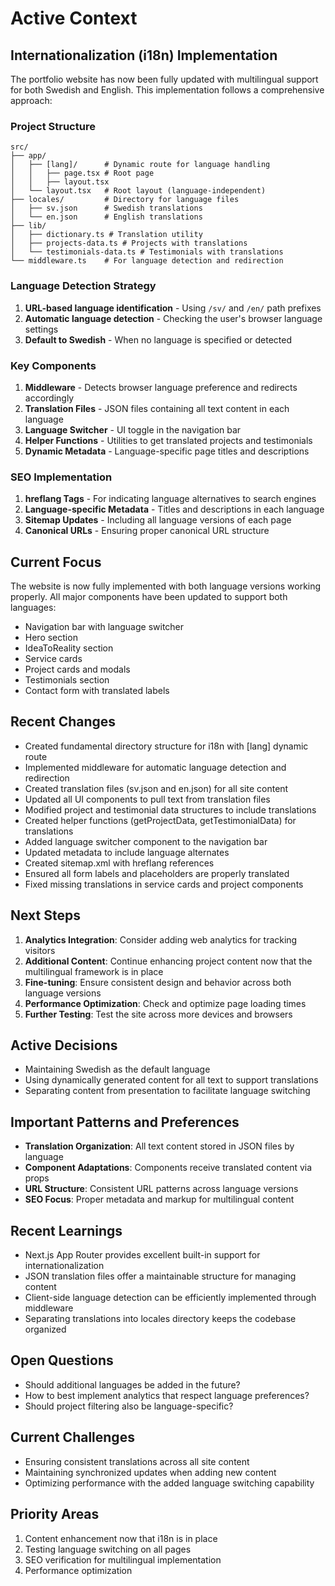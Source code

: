 # Active Context

## Internationalization (i18n) Implementation

The portfolio website has now been fully updated with multilingual support for both Swedish and English. This implementation follows a comprehensive approach:

### Project Structure
```
src/
├── app/
│   ├── [lang]/      # Dynamic route for language handling
│   │   ├── page.tsx # Root page
│   │   ├── layout.tsx
│   └── layout.tsx   # Root layout (language-independent)
├── locales/         # Directory for language files
│   ├── sv.json      # Swedish translations
│   └── en.json      # English translations
├── lib/
│   ├── dictionary.ts # Translation utility
│   ├── projects-data.ts # Projects with translations
│   └── testimonials-data.ts # Testimonials with translations
└── middleware.ts    # For language detection and redirection
```

### Language Detection Strategy
1. **URL-based language identification** - Using `/sv/` and `/en/` path prefixes
2. **Automatic language detection** - Checking the user's browser language settings
3. **Default to Swedish** - When no language is specified or detected

### Key Components
1. **Middleware** - Detects browser language preference and redirects accordingly
2. **Translation Files** - JSON files containing all text content in each language
3. **Language Switcher** - UI toggle in the navigation bar
4. **Helper Functions** - Utilities to get translated projects and testimonials
5. **Dynamic Metadata** - Language-specific page titles and descriptions

### SEO Implementation
1. **hreflang Tags** - For indicating language alternatives to search engines
2. **Language-specific Metadata** - Titles and descriptions in each language
3. **Sitemap Updates** - Including all language versions of each page
4. **Canonical URLs** - Ensuring proper canonical URL structure

## Current Focus
The website is now fully implemented with both language versions working properly. All major components have been updated to support both languages:

- Navigation bar with language switcher
- Hero section
- IdeaToReality section
- Service cards
- Project cards and modals
- Testimonials section
- Contact form with translated labels

## Recent Changes
- Created fundamental directory structure for i18n with [lang] dynamic route
- Implemented middleware for automatic language detection and redirection
- Created translation files (sv.json and en.json) for all site content
- Updated all UI components to pull text from translation files
- Modified project and testimonial data structures to include translations
- Created helper functions (getProjectData, getTestimonialData) for translations
- Added language switcher component to the navigation bar
- Updated metadata to include language alternates
- Created sitemap.xml with hreflang references
- Ensured all form labels and placeholders are properly translated
- Fixed missing translations in service cards and project components

## Next Steps
1. **Analytics Integration**: Consider adding web analytics for tracking visitors
2. **Additional Content**: Continue enhancing project content now that the multilingual framework is in place
3. **Fine-tuning**: Ensure consistent design and behavior across both language versions
4. **Performance Optimization**: Check and optimize page loading times
5. **Further Testing**: Test the site across more devices and browsers

## Active Decisions
- Maintaining Swedish as the default language
- Using dynamically generated content for all text to support translations
- Separating content from presentation to facilitate language switching

## Important Patterns and Preferences
- **Translation Organization**: All text content stored in JSON files by language
- **Component Adaptations**: Components receive translated content via props
- **URL Structure**: Consistent URL patterns across language versions
- **SEO Focus**: Proper metadata and markup for multilingual content

## Recent Learnings
- Next.js App Router provides excellent built-in support for internationalization
- JSON translation files offer a maintainable structure for managing content
- Client-side language detection can be efficiently implemented through middleware
- Separating translations into locales directory keeps the codebase organized

## Open Questions
- Should additional languages be added in the future?
- How to best implement analytics that respect language preferences?
- Should project filtering also be language-specific?

## Current Challenges
- Ensuring consistent translations across all site content
- Maintaining synchronized updates when adding new content
- Optimizing performance with the added language switching capability

## Priority Areas
1. Content enhancement now that i18n is in place
2. Testing language switching on all pages
3. SEO verification for multilingual implementation
4. Performance optimization